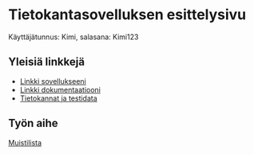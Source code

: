 # Tietokantasovelluksen esittelysivu

Käyttäjätunnus: Kimi, salasana: Kimi123

## Yleisiä linkkejä

* [Linkki sovellukseeni](http://jpetro.users.cs.helsinki.fi/muistilista/kirjautuminen)
* [Linkki dokumentaatiooni](/doc/dokumentaatio.pdf)
* [Tietokannat ja testidata](http://jpetro.users.cs.helsinki.fi/muistilista/tietokantayhteys)

## Työn aihe

[Muistilista](http://advancedkittenry.github.io/suunnittelu_ja_tyoymparisto/aiheet/Muistilista.html)
